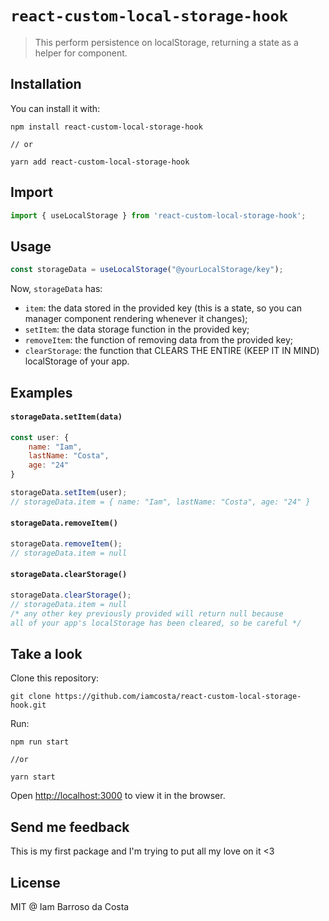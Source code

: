 # `react-custom-local-storage-hook`

> This perform persistence on localStorage, returning a state as a helper for component.

## Installation

You can install it with:

```
npm install react-custom-local-storage-hook

// or

yarn add react-custom-local-storage-hook
```

## Import

```js
import { useLocalStorage } from 'react-custom-local-storage-hook';
```

## Usage

```js
const storageData = useLocalStorage("@yourLocalStorage/key");
```

Now, `storageData` has:

- `item`: the data stored in the provided key (this is a state, so you can manager component rendering whenever it changes);
- `setItem`: the data storage function in the provided key;
- `removeItem`: the function of removing data from the provided key;
- `clearStorage`: the function that CLEARS THE ENTIRE (KEEP IT IN MIND) localStorage of your app.

## Examples
#### `storageData.setItem(data)`
```js
const user: {
    name: "Iam",
    lastName: "Costa",
    age: "24"
}

storageData.setItem(user);
// storageData.item = { name: "Iam", lastName: "Costa", age: "24" }
```

#### `storageData.removeItem()`
```js
storageData.removeItem();
// storageData.item = null
```

#### `storageData.clearStorage()`
```js
storageData.clearStorage();
// storageData.item = null
/* any other key previously provided will return null because 
all of your app's localStorage has been cleared, so be careful */
```
## Take a look

Clone this repository:
```
git clone https://github.com/iamcosta/react-custom-local-storage-hook.git
```
Run:
```
npm run start

//or 

yarn start
```
Open [http://localhost:3000](http://localhost:3000) to view it in the browser.

## Send me feedback
This is my first package and I'm trying to put all my love on it <3

## License

MIT @ Iam Barroso da Costa
